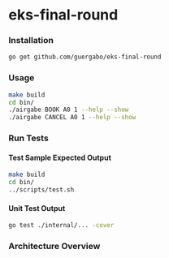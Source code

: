 # eks-final-round  

### Installation 
```bash
go get github.com/guergabo/eks-final-round
```

### Usage
```bash 
make build
cd bin/
./airgabe BOOK A0 1 --help --show
./airgabe CANCEL A0 1 --help --show
```

### Run Tests
#### Test Sample Expected Output
```bash 
make build
cd bin/
../scripts/test.sh
```
#### Unit Test Output
```bash
go test ./internal/... -cover
```

### Architecture Overview  



